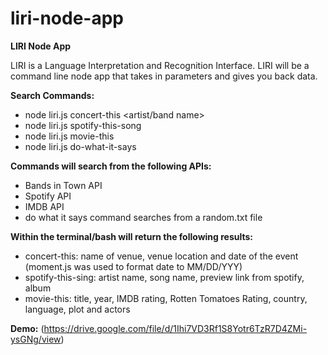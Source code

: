 # liri-node-app
**LIRI Node App**

LIRI is a Language Interpretation and Recognition Interface. LIRI will be a command line node app that takes in parameters and gives you back data.

**Search Commands:**
* node  liri.js  concert-this  <artist/band name>
* node  liri.js  spotify-this-song  <song title>
* node  liri.js  movie-this  <movie title>
* node  liri.js  do-what-it-says

**Commands will search from the following APIs:**
* Bands in Town API
* Spotify API
* IMDB API
* do what it says command searches from a random.txt file

**Within the terminal/bash will return the following results:**
* concert-this: name of venue, venue location and date of the event (moment.js was used to format date to MM/DD/YYY)
* spotify-this-sing: artist name, song name, preview link from spotify, album
* movie-this: title, year, IMDB rating, Rotten Tomatoes Rating, country, language, plot and actors

**Demo:**
(https://drive.google.com/file/d/1Ihi7VD3Rf1S8Yotr6TzR7D4ZMi-ysGNg/view)





